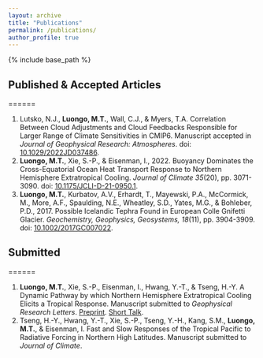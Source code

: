```yaml
---
layout: archive
title: "Publications"
permalink: /publications/
author_profile: true
---
```


{% include base_path %}

## Published & Accepted Articles
======
1. Lutsko, N.J., <b>Luongo, M.T.</b>, Wall, C.J., & Myers, T.A. Correlation Between Cloud Adjustments and Cloud Feedbacks Responsible for Larger Range of Climate Sensitivities in CMIP6. Manuscript accepted in <em>Journal of Geophysical Research: Atmospheres</em>. doi: [10.1029/2022JD037486](https://agupubs.onlinelibrary.wiley.com/doi/10.1029/2022JD037486).
2. <b>Luongo, M.T.</b>, Xie, S.-P., & Eisenman, I., 2022. Buoyancy Dominates the Cross-Equatorial Ocean Heat Transport Response to Northern Hemisphere Extratropical Cooling. <em>Journal of Climate 35</em>(20), pp. 3071-3090. doi: [10.1175/JCLI-D-21-0950.1](https://doi.org/10.1175/JCLI-D-21-0950.1).
3. <b>Luongo, M.T.</b>, Kurbatov, A.V., Erhardt, T., Mayewski, P.A., McCormick, M., More, A.F., Spaulding, N.E., Wheatley, S.D., Yates, M.G., & Bohleber, P.D., 2017. Possible Icelandic Tephra Found in European Colle Gnifetti Glacier. <em>Geochemistry, Geophysics, Geosystems, 18</em>(11), pp. 3904-3909. doi: [10.1002/2017GC007022](https://agupubs.onlinelibrary.wiley.com/doi/full/10.1002/2017GC007022).
  
## Submitted
====== 
1. <b>Luongo, M.T.</b>, Xie, S.-P., Eisenman, I., Hwang, Y.-T., & Tseng, H.-Y. A Dynamic Pathway by which Northern Hemisphere Extratropical Cooling Elicits a Tropical Response. Manuscript submitted to <em>Geophysical Research Letters</em>. [Preprint](https://www.essoar.org/doi/abs/10.1002/essoar.10512160.1). [Short Talk](https://www.youtube.com/watch?v=FhT1XuNsLA0).
2. Tseng, H.-Y., Hwang, Y.-T., Xie, S.-P., Tseng, Y.-H., Kang, S.M., <b>Luongo, M.T.</b>, & Eisenman, I. Fast and Slow Responses of the Tropical Pacific to Radiative Forcing in Northern High Latitudes. Manuscript submitted to <em>Journal of Climate</em>.

